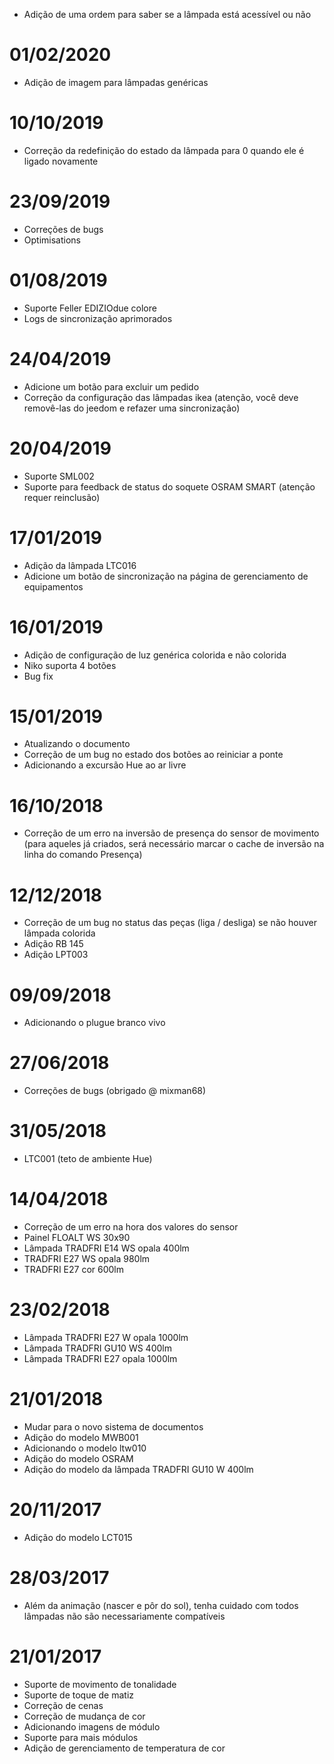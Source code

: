 - Adição de uma ordem para saber se a lâmpada está acessível ou não

# 01/02/2020

- Adição de imagem para lâmpadas genéricas

# 10/10/2019

- Correção da redefinição do estado da lâmpada para 0 quando ele é ligado novamente

# 23/09/2019

- Correções de bugs
- Optimisations

# 01/08/2019

- Suporte Feller EDIZIOdue colore
- Logs de sincronização aprimorados

# 24/04/2019

- Adicione um botão para excluir um pedido
- Correção da configuração das lâmpadas ikea (atenção, você deve removê-las do jeedom e refazer uma sincronização)

# 20/04/2019

- Suporte SML002
- Suporte para feedback de status do soquete OSRAM SMART (atenção requer reinclusão)

# 17/01/2019

- Adição da lâmpada LTC016
- Adicione um botão de sincronização na página de gerenciamento de equipamentos

# 16/01/2019

- Adição de configuração de luz genérica colorida e não colorida
- Niko suporta 4 botões
- Bug fix

# 15/01/2019

- Atualizando o documento
- Correção de um bug no estado dos botões ao reiniciar a ponte
- Adicionando a excursão Hue ao ar livre

# 16/10/2018

- Correção de um erro na inversão de presença do sensor de movimento (para aqueles já criados, será necessário marcar o cache de inversão na linha do comando Presença)

# 12/12/2018

- Correção de um bug no status das peças (liga / desliga) se não houver lâmpada colorida
- Adição RB 145
- Adição LPT003

# 09/09/2018

- Adicionando o plugue branco vivo

# 27/06/2018

- Correções de bugs (obrigado @ mixman68)

# 31/05/2018

-	LTC001 (teto de ambiente Hue)

# 14/04/2018

-   Correção de um erro na hora dos valores do sensor
-   Painel FLOALT WS 30x90
-   Lâmpada TRADFRI E14 WS opala 400lm
-	TRADFRI E27 WS opala 980lm
-	TRADFRI E27 cor 600lm

# 23/02/2018

-	Lâmpada TRADFRI E27 W opala 1000lm
-	Lâmpada TRADFRI GU10 WS 400lm
-	Lâmpada TRADFRI E27 opala 1000lm

# 21/01/2018

- 	Mudar para o novo sistema de documentos
-   Adição do modelo MWB001
-   Adicionando o modelo ltw010
-   Adição do modelo OSRAM
-   Adição do modelo da lâmpada TRADFRI GU10 W 400lm

# 20/11/2017

-   Adição do modelo LCT015

# 28/03/2017

-   Além da animação (nascer e pôr do sol), tenha cuidado com todos
    lâmpadas não são necessariamente compatíveis

# 21/01/2017

-   Suporte de movimento de tonalidade
-   Suporte de toque de matiz
-   Correção de cenas
-   Correção de mudança de cor
-   Adicionando imagens de módulo
-   Suporte para mais módulos
-   Adição de gerenciamento de temperatura de cor
